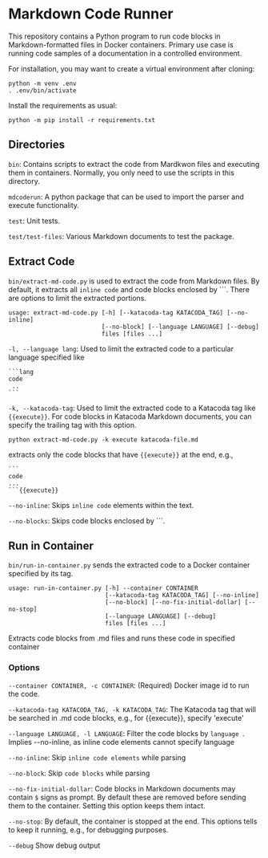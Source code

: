 # Markdown Code Runner

This repository contains a Python program to run code blocks in Markdown-formatted
files in Docker containers. Primary use case is running code samples of a
documentation in a controlled environment.

For installation, you may want to create a virtual environment after cloning:

```
python -m venv .env
. .env/bin/activate
```

Install the requirements as usual:

```
python -m pip install -r requirements.txt
```
## Directories

`bin`: Contains scripts to extract the code from Mardkwon files and executing
them in containers. Normally, you only need to use the scripts in this directory.

`mdcoderun`: A python package that can be used to import the parser and execute functionality.

`test`: Unit tests.

`test/test-files`: Various Markdown documents to test the package. 

## Extract Code

`bin/extract-md-code.py` is used to extract the code from Markdown files. By
default, it extracts all `inline code` and code blocks enclosed by ```. There
are options to limit the extracted portions.

```
usage: extract-md-code.py [-h] [--katacoda-tag KATACODA_TAG] [--no-inline]
                          [--no-block] [--language LANGUAGE] [--debug]
                          files [files ...]
```

`-l, --language lang`: Used to limit the extracted code to a particular language
specified like

````
```lang
code
 ..
```
````

`-k, --katacoda-tag`: Used to limit the extracted code to a Katacoda tag
like `{{execute}}`. For code blocks in Katacoda Markdown documents, you can
specify the trailing tag with this option. 

```
python extract-md-code.py -k execute katacoda-file.md 
```

extracts only the code blocks that have ``{{execute}}`` at the end, e.g., 

````
```
code 
...
```{{execute}}
````

`--no-inline`: Skips `inline code` elements within the text.

`--no-blocks`: Skips code blocks enclosed by ```.

## Run in Container

`bin/run-in-container.py` sends the extracted code to a Docker container specified by its tag. 

```
usage: run-in-container.py [-h] --container CONTAINER
                           [--katacoda-tag KATACODA_TAG] [--no-inline]
                           [--no-block] [--no-fix-initial-dollar] [--no-stop]
                           [--language LANGUAGE] [--debug]
                           files [files ...]
```

Extracts code blocks from .md files and runs these code in specified container

### Options

`--container CONTAINER, -c CONTAINER`: (Required) Docker image id to run the code. 

`--katacoda-tag KATACODA_TAG, -k KATACODA_TAG`: The Katacoda tag that will be
searched in .md code blocks, e.g., for {{execute}}, specify 'execute'

`--language LANGUAGE, -l LANGUAGE`: Filter the code blocks by ```language ```.
Implies --no-inline, as inline code elements cannot specify language

`--no-inline`: Skip `inline code elements` while parsing

`--no-block`: Skip ``` code blocks ``` while parsing

`--no-fix-initial-dollar`: Code blocks in Markdown documents may contain `$`
signs as prompt. By default these are removed before sending them to the
container. Setting this option keeps them intact. 

`--no-stop`:  By default, the container is stopped at the end. This options
tells to keep it running, e.g., for debugging purposes. 

`--debug`               Show debug output
